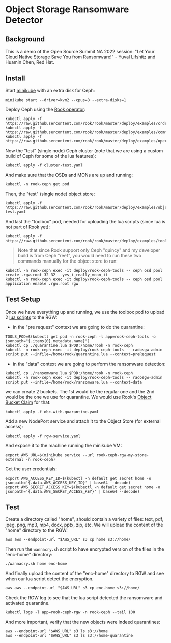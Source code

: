 # Object Storage Ransomware Detector

## Background

This is a demo of the Open Source Summit NA 2022 session: "Let Your Cloud Native Storage Save You from Ransomware!" - Yuval Lifshitz and Huamin Chen, Red Hat.

## Install

Start [minikube](https://minikube.sigs.k8s.io/docs/start/) with an extra disk for Ceph:

```console
minikube start --driver=kvm2 --cpus=8 --extra-disks=1
```

Deploy Ceph using the [Rook operator](https://rook.io/docs/rook/v1.9/Getting-Started/quickstart/):

```console
kubectl apply -f https://raw.githubusercontent.com/rook/rook/master/deploy/examples/crds.yaml
kubectl apply -f https://raw.githubusercontent.com/rook/rook/master/deploy/examples/common.yaml
kubectl apply -f https://raw.githubusercontent.com/rook/rook/master/deploy/examples/operator.yaml
```

Now the "test" (single node) Ceph cluster (note that we are using a custom build of Ceph for some of the lua features):

```console
kubectl apply -f cluster-test.yaml
```

And make sure that the OSDs and MONs are up and running:

```console
kubectl -n rook-ceph get pod
```

Then, the "test" (single node) object store:

```console
kubectl apply -f https://raw.githubusercontent.com/rook/rook/master/deploy/examples/object-test.yaml
```

And last the "toolbox" pod, needed for uploading the lua scripts (since lua is not part of Rook yet):

```console
kubectl apply -f https://raw.githubusercontent.com/rook/rook/master/deploy/examples/toolbox.yaml
```

> Note that since Rook support only Ceph "quincy" and my developer build is from Ceph "reef", you would need to run these two commands manually for the object store to run:
``` console
kubectl -n rook-ceph exec -it deploy/rook-ceph-tools -- ceph osd pool create .rgw.root 32 32 --yes_i_really_mean_it
kubectl -n rook-ceph exec -it deploy/rook-ceph-tools -- ceph osd pool application enable .rgw.root rgw
```

## Test Setup

Once we have everything up and running, we use the toolbox pod to upload 2 [lua scripts](https://docs.ceph.com/en/latest/radosgw/lua-scripting/) to the RGW:

* in the "pre request" context we are going to do the quarantine:

```console
TOOLS_POD=$(kubectl get pod -n rook-ceph -l app=rook-ceph-tools -o jsonpath="{.items[0].metadata.name}")
kubectl cp ./quarantine.lua $POD:/home/rook -n rook-ceph
kubectl -n rook-ceph exec -it deploy/rook-ceph-tools -- radosgw-admin script put --infile=/home/rook/quarantine.lua --context=preRequest
```

* in the "data" context we are going to perform the ransomware detection:

```console
kubectl cp ./ransomware.lua $POD:/home/rook -n rook-ceph
kubectl -n rook-ceph exec -it deploy/rook-ceph-tools -- radosgw-admin script put --infile=/home/rook/ransomware.lua --context=data
```

we can create 2 buckets. The 1st would be the regular one and the 2nd would be the one we use for quarantine.
We would use Rook's [Object Bucket Claim](https://rook.io/docs/rook/v1.9/ceph-object-bucket-claim.html) for that:

```console
kubectl apply -f obc-with-quarantine.yaml
```

Add a new NodePort service and attach it to the Object Store (for external access):

```console
kubectl apply -f rgw-service.yaml
```

And expose it to the machine running the minikube VM:

```console
export AWS_URL=$(minikube service --url rook-ceph-rgw-my-store-external -n rook-ceph)
```

Get the user credentials:

```console
export AWS_ACCESS_KEY_ID=$(kubectl -n default get secret home -o jsonpath='{.data.AWS_ACCESS_KEY_ID}' | base64 --decode)
export AWS_SECRET_ACCESS_KEY=$(kubectl -n default get secret home -o jsonpath='{.data.AWS_SECRET_ACCESS_KEY}' | base64 --decode)
```

## Test

Create a directory called "home", should contain a variety of files: text, pdf, jpeg, png, mp3, mp4, docx, pptx, zip, etc.
We will upload the content of the "home" directory to the RGW:

```console
aws aws --endpoint-url "$AWS_URL" s3 cp home s3://home/
```

Then run the `wannacry.sh` script to have encrypted version of the files in the "enc-home" directory:

```console
./wannacry.sh home enc-home
```

And finally upload the content of the "enc-home" directory to RGW and see when our lua script detect the encryption.


```console
aws aws --endpoint-url "$AWS_URL" s3 cp enc-home s3://home/
```

Check the RGW log to see that the lua script detected the ransomware and activated quarantine.

```console
kubectl logs -l app=rook-ceph-rgw -n rook-ceph --tail 100
```

And more important, verify that the new objects were indeed quarantines:

```console
aws --endpoint-url "$AWS_URL" s3 ls s3://home
aws --endpoint-url "$AWS_URL" s3 ls s3://home-quarantine
```

